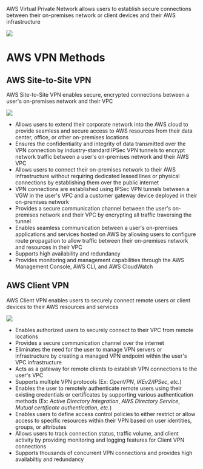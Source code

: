 AWS Virtual Private Network allows users to establish secure connections between their on-premises network or client devices and their AWS infrastructure

![](https://github.com/JonmarCorpuz/SecondBrain/blob/main/Assets/Whitespace.png)

# AWS VPN Methods

## AWS Site-to-Site VPN

AWS Site-to-Site VPN enables secure, encrypted connections between a user's on-premises network and their VPC

![](https://github.com/JonmarCorpuz/SecondBrain/blob/main/Assets/Screenshot%202024-04-22%20231939.png)

* Allows users to extend their corporate network into the AWS cloud to provide seamless and secure access to AWS resources from their data center, office, or other on-premises locations
* Ensures the confidentiality and integrity of data transmitted over the VPN connection by industry-standard IPSec VPN tunnels to encrypt network traffic between a user's on-premises network and their AWS VPC
* Allows users to connect their on-premises network to their AWS infrastructure without requiring dedicated leased lines or physical connections by establishing them over the public internet
* VPN connections are established using IPSec VPN tunnels between a VGW in the user's VPC and a customer gateway device deployed in their on-premises network
* Provides a secure communication channel between the user's on-premises network and their VPC by encrypting all traffic traversing the tunnel
* Enables seamless communication between a user's on-premises applications and services hosted on AWS by allowing users to configure route propagation to allow traffic between their on-premises network and resources in their VPC
* Supports high availability and redundancy
* Provides monitoring and management capabilities through the AWS Management Console, AWS CLI, and AWS CloudWatch

## AWS Client VPN

AWS Client VPN enables users to securely connect remote users or client devices to their AWS resources and services

![](https://github.com/JonmarCorpuz/SecondBrain/blob/main/Assets/Screenshot%202024-04-22%20232123.png)

* Enables authorized users to securely connect to their VPC from remote locations
* Provides a secure communication channel over the internet
* Eliminates the need for the user to manage VPN servers or infrastructure by creating a managed VPN endpoint within the user's VPC infrastructure
* Acts as a gateway for remote clients to establish VPN connections to the user's VPC
* Supports multiple VPN protocols (Ex: *OpenVPN*, *IKEv2/IPSec*, *etc.*)
* Enables the user to remotely authenticate remote users using their existing credentials or certificates by supporting various authentication methods (Ex: *Active Directory Integration*, *AWS Directory Service*, *Mutual certificate authentication*, *etc.*)
* Enables users to define access control policies to either restrict or allow access to specific resources within their VPN based on user identities, groups, or attributes
* Allows users to track connection status, traffic volume, and client activity by providing monitoring and logging features for Client VPN connections
* Supports thousands of concurrent VPN connections and provides high availabiltiy and redundancy

